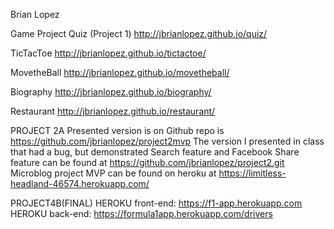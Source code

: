 Brian Lopez

Game Project Quiz (Project 1)
http://jbrianlopez.github.io/quiz/

TicTacToe
http://jbrianlopez.github.io/tictactoe/

MovetheBall
http://jbrianlopez.github.io/movetheball/

Biography
http://jbrianlopez.github.io/biography/

Restaurant
http://jbrianlopez.github.io/restaurant/

PROJECT 2A
Presented version is on Github repo is https://github.com/jbrianlopez/project2mvp
The version I presented in class that had a bug, but demonstrated Search feature and Facebook Share feature can be found at https://github.com/jbrianlopez/project2.git
Microblog project MVP can be found on heroku at https://limitless-headland-46574.herokuapp.com/ 


PROJECT4B(FINAL)
HEROKU front-end:
https://f1-app.herokuapp.com
HEROKU back-end:
https://formula1app.herokuapp.com/drivers